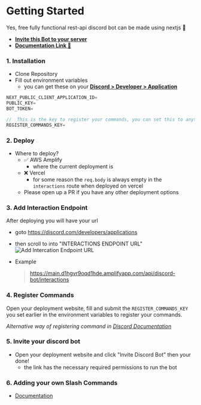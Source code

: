 # Getting Started

Yes, free fully functional rest-api discord bot can be made using nextjs 🤯

- [**Invite this Bot to your server**](https://main.d1hgvr9oqd1hde.amplifyapp.com/)
- [**Documentation Link 📃**](https://mmv-docs.vercel.app/docs/nextjs-discord-bot-template/getting-started)

### 1. Installation

- Clone Repository
- Fill out environment variables
  - you can get these on your [**Discord > Developer > Application**](https://discord.com/developers/applications)

```js
NEXT_PUBLIC_CLIENT_APPLICATION_ID=
PUBLIC_KEY=
BOT_TOKEN=

//  This is the key to register your commands, you can set this to anything make sure it is secure
REGISTER_COMMANDS_KEY=
```

### 2. Deploy

- Where to deploy?
  - ✅ AWS Amplify
    - where the current deployment is
  - ❌ Vercel
    - for some reason the `req.body` is always empty in the `interactions` route when deployed on vercel
  - Please open up a PR if you have any other deployment options

### 3. Add Interaction Endpoint

After deploying you will have your url

- goto https://discord.com/developers/applications
- then scroll to into "INTERACTIONS ENDPOINT URL"
  ![Add Intercation Endpoint URL](https://github.com/mmvergara/nextjs-discord-bot-boilerplate/assets/104471209/8e83108c-058c-41a6-afd6-924d18baef2f)

- Example
  > https://main.d1hgvr9oqd1hde.amplifyapp.com/api/discord-bot/interactions

### 4. Register Commands

Open your deployment website, fill and submit the `REGISTER_COMMANDS_KEY` you set earlier in the environment variables to register your commands.

_Alternative way of registering command in
[Discord Documentation](https://discord.com/developers/docs/interactions/application-commands#endpoints)_

### 5. Invite your discord bot

- Open your deployment website and click "Invite Discord Bot" then your done!
  - the link has the necessary required permissions to run the bot

### 6. Adding your own Slash Commands

- [Documentation](https://mmv-docs.vercel.app/docs/nextjs-discord-bot-boilerplate/adding-slash-commands)
